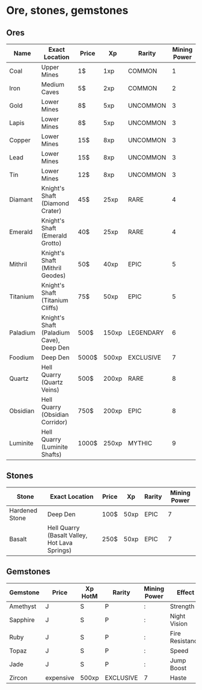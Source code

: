 # Ore, stones, gemstones

## Ores

| Name | Exact Location | Price | Xp | Rarity | Mining Power |
|-|-|-|-|-|-|
| Coal | Upper Mines | 1$ | 1xp | COMMON | 1 |
| Iron | Medium Caves | 5$ | 2xp | COMMON | 2 |
| Gold | Lower Mines | 8$ | 5xp | UNCOMMON | 3 |
| Lapis | Lower Mines | 8$ | 5xp | UNCOMMON | 3 |
| Copper | Lower Mines | 15$ | 8xp | UNCOMMON | 3 |
| Lead | Lower Mines | 15$ | 8xp | UNCOMMON | 3 |
| Tin | Lower Mines | 12$ | 8xp | UNCOMMON | 3 |
| Diamant | Knight's Shaft (Diamond Crater) | 45$ | 25xp | RARE | 4 |
| Emerald | Knight's Shaft (Emerald Grotto) | 40$ | 25xp | RARE | 4 |
| Mithril | Knight's Shaft (Mithril Geodes) | 50$ | 40xp | EPIC | 5 |
| Titanium | Knight's Shaft (Titanium Cliffs) | 75$ | 50xp | EPIC | 5 |
| Paladium | Knight's Shaft (Paladium Cave), Deep Den | 500$ | 150xp | LEGENDARY | 6 |
| Foodium | Deep Den | 5000$ | 500xp | EXCLUSIVE | 7 |
| Quartz | Hell Quarry (Quartz Veins) | 500$ | 200xp | RARE | 8 |
| Obsidian | Hell Quarry (Obsidian Corridor) | 750$ | 200xp | EPIC | 8 |
| Luminite | Hell Quarry (Luminite Shafts) | 1000$ | 250xp | MYTHIC | 9 |

## Stones


| Stone | Exact Location | Price | Xp | Rarity | Mining Power |
|-|-|-|-|-|-|
| Hardened Stone | Deep Den | 100$ | 50xp | EPIC | 7 |
| Basalt | Hell Quarry (Basalt Valley, Hot Lava Springs) | 250$ | 50xp | EPIC | 7 |

## Gemstones

| Gemstone | Price | Xp HotM | Rarity | Mining Power | Effect |
|-|-|-|-|-|-|
| Amethyst | J | S | P | : | Strength |
| Sapphire | J | S | P | : | Night Vision |
| Ruby | J | S | P | : | Fire Resistance |
| Topaz | J | S | P | : | Speed |
| Jade | J | S | P | : | Jump Boost |
| Zircon | expensive | 500xp | EXCLUSIVE | 7 | Haste |


